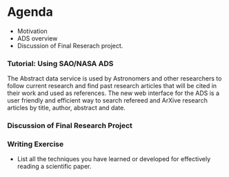 # Agenda
- Motivation
- ADS overview
- Discussion of Final Reserach project.

### Tutorial: Using SAO/NASA ADS
The Abstract data service is used by Astronomers and other researchers to follow current research and find past research articles that will be cited in their work and used as references. The new web interface for the ADS is a user friendly and efficient way to search refereed and ArXive research articles by title, author, abstract and date.

### Discussion of Final Research Project

### Writing Exercise
* List all the techniques you have learned or developed for effectively reading a scientific paper.
   
   
   
